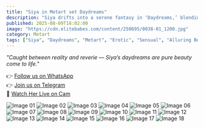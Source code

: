 ```yaml
---
title: "Siya in Metart set Daydreams"
description: "Siya drifts into a serene fantasy in ‘Daydreams,’ blending grace and sensuality in every frame."
published: 2025-08-09T16:02:00
image: "https://cdn.elitebabes.com/content/250695/0038-01_1200.jpg"
category: Metart
tags: ["Siya", "Daydreams", "Metart", "Erotic", "Sensual", "Alluring Beauty"]
---
```


*"Caught between reality and reverie — Siya’s daydreams are pure beauty come to life."*

👉 [Follow us on WhatsApp](https://whatsapp.com/channel/0029VaMsUAp7tkjI8KcaRn10)  
👉 [Join us on Telegram](https://t.me/Xibabes)  
🔞 [Watch Her Live on Cam](https://redirecting-kappa.vercel.app/)  

![Image 01](https://cdn.elitebabes.com/content/250695/0038-01_1200.jpg)
![Image 02](https://cdn.elitebabes.com/content/250695/0038-02_1200.jpg)
![Image 03](https://cdn.elitebabes.com/content/250695/0038-03_1200.jpg)
![Image 04](https://cdn.elitebabes.com/content/250695/0038-04_1200.jpg)
![Image 05](https://cdn.elitebabes.com/content/250695/0038-05_1200.jpg)
![Image 06](https://cdn.elitebabes.com/content/250695/0038-06_1200.jpg)
![Image 07](https://cdn.elitebabes.com/content/250695/0038-07_1200.jpg)
![Image 08](https://cdn.elitebabes.com/content/250695/0038-08_1200.jpg)
![Image 09](https://cdn.elitebabes.com/content/250695/0038-09_1200.jpg)
![Image 10](https://cdn.elitebabes.com/content/250695/0038-10_1200.jpg)
![Image 11](https://cdn.elitebabes.com/content/250695/0038-11_1200.jpg)
![Image 12](https://cdn.elitebabes.com/content/250695/0038-12_1200.jpg)
![Image 13](https://cdn.elitebabes.com/content/250695/0038-13_1200.jpg)
![Image 14](https://cdn.elitebabes.com/content/250695/0038-14_1200.jpg)
![Image 15](https://cdn.elitebabes.com/content/250695/0038-15_1200.jpg)
![Image 16](https://cdn.elitebabes.com/content/250695/0038-16_1200.jpg)
![Image 17](https://cdn.elitebabes.com/content/250695/0038-17_1200.jpg)
![Image 18](https://cdn.elitebabes.com/content/250695/0038-18_1200.jpg)